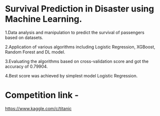 # Survival Prediction in Disaster using Machine Learning.

1.Data analysis and manipulation to predict the survival of passengers based on datasets.

2.Application of various algorithms including Logistic Regression, XGBoost, Random Forest and DL model.

3.Evaluating the algorithms based on cross-validation score and got the accuracy of 0.79904.

4.Best score was achieved by simplest model Logistic Regression.

# Competition link -
https://www.kaggle.com/c/titanic
